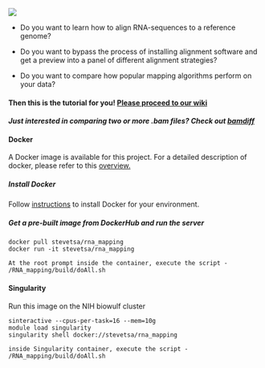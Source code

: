 ![](https://github.com/NCBI-Hackathons/RNA_mapping/blob/master/images/RNAmappermatchup.png)

* Do you want to learn how to align RNA-sequences to a reference genome? 

* Do you want to bypass the process of installing alignment software and get a preview into a panel of different alignment strategies?

* Do you want to compare how popular mapping algorithms perform on your data?

#### Then this is the tutorial for you!  [Please proceed to our wiki](https://github.com/NCBI-Hackathons/RNA_mapping/wiki)

#### *Just interested in comparing two or more .bam files?  Check out [bamdiff](https://github.com/NCBI-Hackathons/RNA_mapping/tree/master/build/bamdiff)*

#### Docker
A Docker image is available for this project.  For a detailed description of docker, please refer to this [overview.](https://www.docker.com/what-docker)

##### Install Docker
Follow [instructions](https://www.docker.com/docker-mac) to install Docker for your environment.

##### Get a pre-built image from DockerHub and run the server
```
docker pull stevetsa/rna_mapping
docker run -it stevetsa/rna_mapping

At the root prompt inside the container, execute the script - 
/RNA_mapping/build/doAll.sh
```
#### Singularity
Run this image on the NIH biowulf cluster

```
sinteractive --cpus-per-task=16 --mem=10g
module load singularity
singularity shell docker://stevetsa/rna_mapping
 
inside Singularity container, execute the script - 
/RNA_mapping/build/doAll.sh

```
